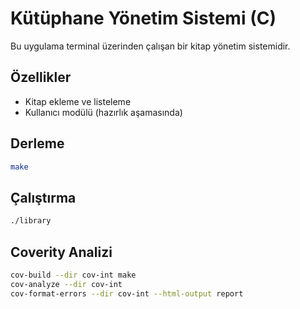 # Kütüphane Yönetim Sistemi (C)

Bu uygulama terminal üzerinden çalışan bir kitap yönetim sistemidir.

## Özellikler
- Kitap ekleme ve listeleme
- Kullanıcı modülü (hazırlık aşamasında)

## Derleme
```bash
make
```

## Çalıştırma
```bash
./library
```

## Coverity Analizi
```bash
cov-build --dir cov-int make
cov-analyze --dir cov-int
cov-format-errors --dir cov-int --html-output report
```

